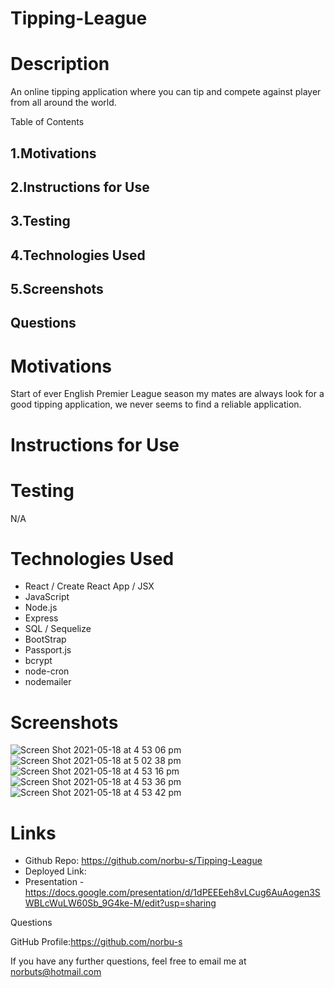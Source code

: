 # Tipping-League

# Description

An online tipping application where you can tip and compete against player from all around the world.

Table of Contents

## 1.Motivations
## 2.Instructions for Use
## 3.Testing
## 4.Technologies Used
## 5.Screenshots
## Questions

# Motivations

Start of ever English Premier League season my mates are always look for a good tipping application,
we never seems to find a reliable application.

# Instructions for Use

# Testing
N/A

# Technologies Used

- React / Create React App / JSX
- JavaScript
- Node.js
- Express
- SQL / Sequelize
- BootStrap
- Passport.js
- bcrypt
- node-cron
- nodemailer

# Screenshots

![Screen Shot 2021-05-18 at 4 53 06 pm](https://user-images.githubusercontent.com/73917485/118606455-c8975500-b7fa-11eb-87e0-04c3a200df80.png)
![Screen Shot 2021-05-18 at 5 02 38 pm](https://user-images.githubusercontent.com/73917485/118606530-e2389c80-b7fa-11eb-8cc1-8b06b02da593.png)
![Screen Shot 2021-05-18 at 4 53 16 pm](https://user-images.githubusercontent.com/73917485/118606461-ca611880-b7fa-11eb-8cff-ca986a2c7312.png)
![Screen Shot 2021-05-18 at 4 53 36 pm](https://user-images.githubusercontent.com/73917485/118606470-cc2adc00-b7fa-11eb-8552-2244e3376951.png)
![Screen Shot 2021-05-18 at 4 53 42 pm](https://user-images.githubusercontent.com/73917485/118606476-ce8d3600-b7fa-11eb-896f-4c192adda343.png)

# Links

- Github Repo: https://github.com/norbu-s/Tipping-League
- Deployed Link:
- Presentation - https://docs.google.com/presentation/d/1dPEEEeh8vLCug6AuAogen3SWBLcWuLW60Sb_9G4ke-M/edit?usp=sharing

Questions

GitHub Profile:https://github.com/norbu-s

If you have any further questions, feel free to email me at norbuts@hotmail.com
